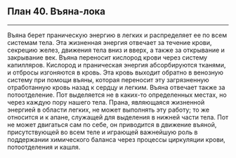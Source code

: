 ## План 40. Въяна-лока


---
Въяна берет праническую энергию в легких и распределяет ее по всем системам тела. Эта жизненная энергия отвечает за течение крови, секрецию желез, движения тела вниз и вверх, а также за открывание и закрывание век. Въяна переносит кислород крови через систему капилляров. Кислород и праническая энергия абсорбируются тканями, и отбросы изгоняются в кровь. Эта кровь выходит обратно в венозную систему при помощи въяны, которая переносит эту загрязненную отработанную кровь назад к сердцу и легким. Въяна отвечает также за потоотделение. Пот выделяется не в каких-то определенных местах, но через каждую пору нашего тела. Прана, являющаяся жизненной энергией в области легких, не может выполнять эту работу; то же относится и к апане, служащей для выделения в нижней части тела. Пот не может двигаться сам по себе, он приводится в движение въяной, присутствующей во всем теле и играющей важнейшую роль в поддержании химического баланса через процессы циркуляции крови, потоотделения и кашля.
